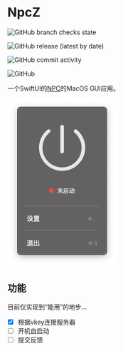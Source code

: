 # NpcZ

![GitHub branch checks state](https://img.shields.io/github/checks-status/chocoford/NpcZ/master)

![GitHub release (latest by date)](https://img.shields.io/github/v/release/chocoford/NpcZ)

![GitHub commit activity](https://img.shields.io/github/commit-activity/m/chocoford/NpcZ)

![GitHub](https://img.shields.io/github/license/chocoford/NpcZ)

一个SwiftUI的[NPC](https://github.com/ehang-io/nps)的MacOS GUI应用。

![UI界面](Public/readme/image-20210428220032667.png)



## 功能

目前仅实现到“能用”的地步...

- [x] 根据vkey连接服务器 
- [ ] 开机自启动
- [ ] 提交反馈